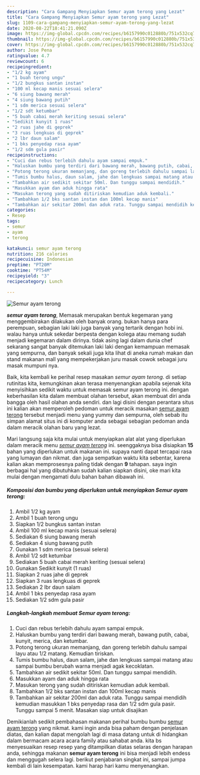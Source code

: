 ```yaml
---
description: "Cara Gampang Menyiapkan Semur ayam terong yang Lezat"
title: "Cara Gampang Menyiapkan Semur ayam terong yang Lezat"
slug: 1109-cara-gampang-menyiapkan-semur-ayam-terong-yang-lezat
date: 2020-08-22T18:41:21.090Z
image: https://img-global.cpcdn.com/recipes/b6157990c012880b/751x532cq70/semur-ayam-terong-foto-resep-utama.jpg
thumbnail: https://img-global.cpcdn.com/recipes/b6157990c012880b/751x532cq70/semur-ayam-terong-foto-resep-utama.jpg
cover: https://img-global.cpcdn.com/recipes/b6157990c012880b/751x532cq70/semur-ayam-terong-foto-resep-utama.jpg
author: Jose Pena
ratingvalue: 4.7
reviewcount: 6
recipeingredient:
- "1/2 kg ayam"
- "1 buah terong ungu"
- "1/2 bungkus santan instan"
- "100 ml kecap manis sesuai selera"
- "6 siung bawang merah"
- "4 siung bawang putih"
- "1 sdm merica sesuai selera"
- "1/2 sdt ketumbar"
- "5 buah cabai merah keriting sesuai selera"
- "Sedikit kunyit 1 ruas"
- "2 ruas jahe di geprek"
- "3 ruas lengkuas di geprek"
- "2 lbr daun salam"
- "1 bks penyedap rasa ayam"
- "1/2 sdm gula pasir"
recipeinstructions:
- "Cuci dan rebus terlebih dahulu ayam sampai empuk."
- "Haluskan bumbu yang terdiri dari bawang merah, bawang putih, cabai, kunyit, merica, dan ketumbar."
- "Potong terong ukuran memanjang, dan goreng terlebih dahulu sampai layu atau 1/2 matang. Kemudian tiriskan."
- "Tumis bumbu halus, daun salam, jahe dan lengkuas sampai matang atau sampai bumbu berubah warna menjadi agak kecoklatan."
- "Tambahkan air sedikit sekitar 50ml. Dan tunggu sampai mendidih."
- "Masukkan ayam dan aduk hingga rata"
- "Masukan terong yang sudah ditiriskan kemudian aduk kembali."
- "Tambahkan 1/2 bks santan instan dan 100ml kecap manis"
- "Tambahkan air sekitar 200ml dan aduk rata. Tunggu sampai mendidih kemudian masukkan 1 bks penyedap rasa dan 1/2 sdm gula pasir. Tunggu sampai 5 menit. Masakan siap untuk disajikan"
categories:
- Resep
tags:
- semur
- ayam
- terong

katakunci: semur ayam terong 
nutrition: 216 calories
recipecuisine: Indonesian
preptime: "PT20M"
cooktime: "PT54M"
recipeyield: "3"
recipecategory: Lunch

---
```



![Semur ayam terong](https://img-global.cpcdn.com/recipes/b6157990c012880b/751x532cq70/semur-ayam-terong-foto-resep-utama.jpg)

<b><i>semur ayam terong</i></b>, Memasak merupakan bentuk kegemaran yang menggembirakan dilakukan oleh banyak orang. bukan hanya para perempuan, sebagian laki laki juga banyak yang tertarik dengan hobi ini. walau hanya untuk sekedar berpesta dengan kolega atau memang sudah menjadi kegemaran dalam dirinya. tidak asing lagi dalam dunia chef sekarang sangat banyak ditemukan laki laki dengan kemampuan memasak yang sempurna, dan banyak sekali juga kita lihat di aneka rumah makan dan stand makanan mall yang mempekerjakan juru masak cowok sebagai juru masak mumpuni nya.



Baik, kita kembali ke perihal resep masakan <i>semur ayam terong</i>. di setiap rutinitas kita, kemungkinan akan terasa menyenangkan apabila sejenak kita menyisihkan sedikit waktu untuk memasak semur ayam terong ini. dengan keberhasilan kita dalam membuat olahan tersebut, akan membuat diri anda bangga oleh hasil olahan anda sendiri. dan lagi disini dengan perantara situs ini kalian akan memperoleh pedoman untuk meracik masakan <u>semur ayam terong</u> tersebut menjadi menu yang yummy dan sempurna, oleh sebab itu simpan alamat situs ini di komputer anda sebagai sebagian pedoman anda dalam meracik olahan baru yang lezat.


Mari langsung saja kita mulai untuk menyiapkan alat alat yang diperlukan dalam meracik menu <u><i>semur ayam terong</i></u> ini. seenggaknya bisa disiapkan <b>15</b> bahan yang diperlukan untuk makanan ini. supaya nanti dapat tercapai rasa yang lumayan dan nikmat. dan juga sempatkan waktu kita sebentar, karena kalian akan memprosesnya paling tidak dengan <b>9</b> tahapan. saya ingin berbagai hal yang dibutuhkan sudah kalian siapkan disini, oke mari kita mulai dengan mengamati dulu bahan bahan dibawah ini.

<!--inarticleads1-->

##### Komposisi dan bumbu yang diperlukan untuk menyiapkan Semur ayam terong:

1. Ambil 1/2 kg ayam
1. Ambil 1 buah terong ungu
1. Siapkan 1/2 bungkus santan instan
1. Ambil 100 ml kecap manis (sesuai selera)
1. Sediakan 6 siung bawang merah
1. Sediakan 4 siung bawang putih
1. Gunakan 1 sdm merica (sesuai selera)
1. Ambil 1/2 sdt ketumbar
1. Sediakan 5 buah cabai merah keriting (sesuai selera)
1. Gunakan Sedikit kunyit (1 ruas)
1. Siapkan 2 ruas jahe di geprek
1. Siapkan 3 ruas lengkuas di geprek
1. Sediakan 2 lbr daun salam
1. Ambil 1 bks penyedap rasa ayam
1. Sediakan 1/2 sdm gula pasir




<!--inarticleads2-->

##### Langkah-langkah membuat Semur ayam terong:

1. Cuci dan rebus terlebih dahulu ayam sampai empuk.
1. Haluskan bumbu yang terdiri dari bawang merah, bawang putih, cabai, kunyit, merica, dan ketumbar.
1. Potong terong ukuran memanjang, dan goreng terlebih dahulu sampai layu atau 1/2 matang. Kemudian tiriskan.
1. Tumis bumbu halus, daun salam, jahe dan lengkuas sampai matang atau sampai bumbu berubah warna menjadi agak kecoklatan.
1. Tambahkan air sedikit sekitar 50ml. Dan tunggu sampai mendidih.
1. Masukkan ayam dan aduk hingga rata
1. Masukan terong yang sudah ditiriskan kemudian aduk kembali.
1. Tambahkan 1/2 bks santan instan dan 100ml kecap manis
1. Tambahkan air sekitar 200ml dan aduk rata. Tunggu sampai mendidih kemudian masukkan 1 bks penyedap rasa dan 1/2 sdm gula pasir. Tunggu sampai 5 menit. Masakan siap untuk disajikan




Demikianlah sedikit pembahasan makanan perihal bumbu bumbu <u>semur ayam terong</u> yang nikmat. kami ingin anda bisa paham dengan penjelasan diatas, dan kalian dapat mengolah lagi di masa datang untuk di hidangkan dalam bermacam acara acara family atau sahabat anda. kita bs menyesuaikan resep resep yang ditampilkan diatas selaras dengan harapan anda, sehingga makanan <b>semur ayam terong</b> ini bisa menjadi lebih endess dan menggugah selera lagi. berikut penjabaran singkat ini, sampai jumpa kembali di lain kesempatan. kami harap hari kamu menyenangkan.
